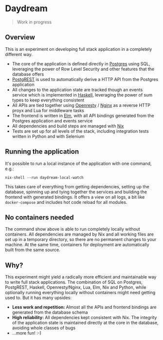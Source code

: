 # Daydream

> Work in progress

## Overview

This is an experiment on developing full stack application in a completely
different way.

* The core of the application is defined directly in
  [Postgres](https://www.postgresql.org/) using SQL, leveraging the power of
  Row Level Security and other features that the database offers
* [PostgREST](http://postgrest.org/) is used to automatically derive a HTTP API
  from the Postgres application
* All changes to the application state are tracked though an events service
  which is implemented in [Haskell](https://www.haskell.org/), leveraging the
  power of sum types to keep everything consistent
* All APIs are tied together using [Openresty](https://openresty.org/) /
  [Nginx](https://www.nginx.com/) as a reverse HTTP proyx and Lua for
  middleware tasks
* The frontend is written in [Elm](https://elm-lang.org/), with all API bindings
  generated from the Postgres application and events service
* All dependencies and build steps are managed with [Nix](https://nixos.org/)
* Tests are set up for all levels of the stack, including integration tests
  written in Python and with Selenium

## Running the application

It's possible to run a local instance of the application with one command, e.g.:

```
nix-shell --run daydream-local-watch
```

This takes care of everything from getting dependencies, setting up the
database, spinning up and tying together the services and building the frontend
with generated bindings. It offers a view on all logs, a bit like
`docker-compose` and includes hot code reload for all modules.

## No containers needed

The command show above is able to run completely locally without containers. All
dependencies are managed by Nix and all working files are set up in a temporary
directory, so there are no permanent changes to your machine. At the same time,
containers for deployment are automatically built from the same source.

## Why?

This experiment might yield a radically more efficient and maintainable way to
write full stack applications. The combination of SQL on Postgres, PostgREST,
Haskell, Openresty/Nginx, Lua, Elm, Nix and Python, while optionally running
everything locally without containers might need getting used to. But it has
many upsides:

* **Less work and repetition:** Almost all the APIs and frontend bindings are
  generated from the database schema
* **High reliability:** All dependencies kept consistent with Nix. The integrity
  of the application state is maintained directly at the core in the database,
  avoiding whole classes of bugs
* ...more fun! :-)
